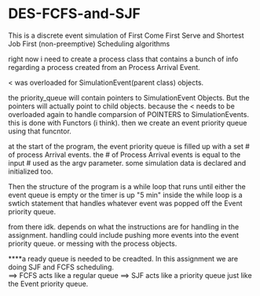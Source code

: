 # DES-FCFS-and-SJF
This is a discrete event simulation of First Come First Serve and Shortest Job First (non-preemptive) Scheduling algorithms



right now i need to create a process class that contains a bunch of info regarding a process created from an Process Arrival Event.

< was overloaded for SimulationEvent(parent class) objects.

the priority_queue will contain pointers to SimulationEvent Objects.  But the pointers will actually point to child objects.
because the < needs to be overloaded again to handle comparsion of POINTERS to SimulationEvents.  this is done with Functors (i think).
then we create an event priority queue using that funcntor.

at the start of the program, the event priority queue is filled up with a set # of process Arrival events.  the # of Process Arrival events
is equal to the input # used as the argv parameter. some simulation data is declared and initialized too.

Then the structure of the program is a while loop that runs until either the event queue is empty or the timer is up "5 min"
inside the while loop is a swtich statement that handles whatever event was popped off the Event priority queue.

from there idk.  depends on what the instructions are for handling in the assignment.  handling could include pushing more events into
the event priority queue.  or messing with the process objects. 

****a ready queue is needed to be creadted.  In this assignment we are doing SJF and FCFS scheduling.  
==> FCFS acts like a regular queue
==> SJF acts like a priority queue just like the Event priority queue.
